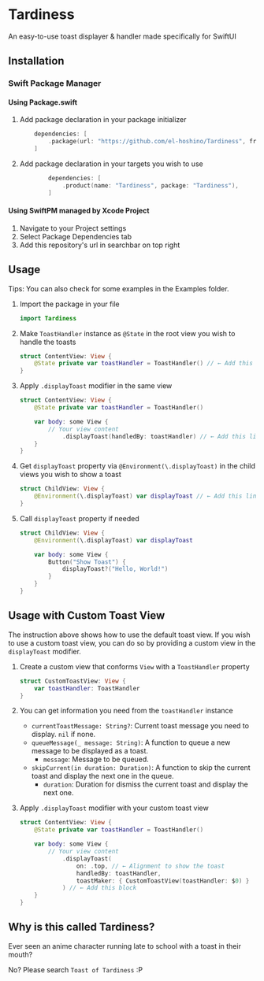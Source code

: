 # Tardiness
    
An easy-to-use toast displayer & handler made specifically for SwiftUI

## Installation

### Swift Package Manager

#### Using Package.swift

1. Add package declaration in your package initializer

    ```swift
        dependencies: [
            .package(url: "https://github.com/el-hoshino/Tardiness", from: Version("0.1.0")),
        ]
    ```

2. Add package declaration in your targets you wish to use

    ```swift
            dependencies: [
                .product(name: "Tardiness", package: "Tardiness"),
            ]
    ```

#### Using SwiftPM managed by Xcode Project

1. Navigate to your Project settings
2. Select Package Dependencies tab
3. Add this repository's url in searchbar on top right

## Usage

Tips: You can also check for some examples in the Examples folder.

1. Import the package in your file

    ```swift
    import Tardiness
    ```

2. Make `ToastHandler` instance as `@State` in the root view you wish to handle the toasts

    ```swift
    struct ContentView: View {
        @State private var toastHandler = ToastHandler() // ← Add this line
    }
    ```

3. Apply `.displayToast` modifier in the same view

    ```swift
    struct ContentView: View {
        @State private var toastHandler = ToastHandler()

        var body: some View {
            // Your view content
                .displayToast(handledBy: toastHandler) // ← Add this line
        }
    }
    ```

4. Get `displayToast` property via `@Environment(\.displayToast)` in the child views you wish to show a toast 

    ```swift
    struct ChildView: View {
        @Environment(\.displayToast) var displayToast // ← Add this line
    }
    ```

5. Call `displayToast` property if needed

    ```swift
    struct ChildView: View {
        @Environment(\.displayToast) var displayToast

        var body: some View {
            Button("Show Toast") {
                displayToast?("Hello, World!")
            }
        }
    }
    ```

## Usage with Custom Toast View

The instruction above shows how to use the default toast view. If you wish to use a custom toast view, you can do so by providing a custom view in the `displayToast` modifier.

1. Create a custom view that conforms `View` with a `ToastHandler` property

    ```swift
    struct CustomToastView: View {
        var toastHandler: ToastHandler
    }
    ```

2. You can get information you need from the `toastHandler` instance

    - `currentToastMessage: String?`: Current toast message you need to display. `nil` if none.
    - `queueMessage(_ message: String)`: A function to queue a new message to be displayed as a toast.
        - `message`: Message to be queued.
    - `skipCurrent(in duration: Duration)`: A function to skip the current toast and display the next one in the queue.
        - `duration`: Duration for dismiss the current toast and display the next one.

3. Apply `.displayToast` modifier with your custom toast view

    ```swift
    struct ContentView: View {
        @State private var toastHandler = ToastHandler()

        var body: some View {
            // Your view content
                .displayToast(
                    on: .top, // ← Alignment to show the toast
                    handledBy: toastHandler,
                    toastMaker: { CustomToastView(toastHandler: $0) }
                ) // ← Add this block
        }
    }
    ```

## Why is this called Tardiness?

Ever seen an anime character running late to school with a toast in their mouth?

No? Please search `Toast of Tardiness` :P
